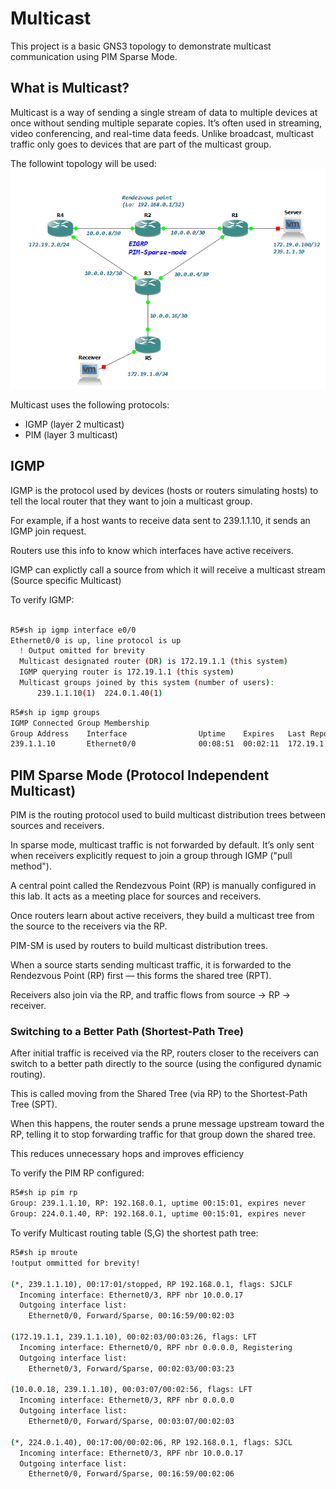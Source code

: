 # Multicast 
This project is a basic GNS3 topology to demonstrate multicast communication using PIM Sparse Mode.

## What is Multicast?
Multicast is a way of sending a single stream of data to multiple devices at once without sending multiple separate copies. It’s often used in streaming, video conferencing, and real-time data feeds. 
Unlike broadcast, multicast traffic only goes to devices that are part of the multicast group.


The followint topology will be used:
![Topology](/Topology/Multicast.PNG)


Multicast uses the following protocols:
-  IGMP (layer 2 multicast)
-  PIM (layer 3 multicast)


## IGMP 
IGMP is the protocol used by devices (hosts or routers simulating hosts) to tell the local router that they want to join a multicast group.

For example, if a host wants to receive data sent to 239.1.1.10, it sends an IGMP join request.

Routers use this info to know which interfaces have active receivers.

IGMP can explictly call a source from which it will receive a multicast stream (Source specific Multicast)

To verify IGMP:

``` bash

R5#sh ip igmp interface e0/0
Ethernet0/0 is up, line protocol is up
  ! Output omitted for brevity
  Multicast designated router (DR) is 172.19.1.1 (this system)
  IGMP querying router is 172.19.1.1 (this system)
  Multicast groups joined by this system (number of users):
      239.1.1.10(1)  224.0.1.40(1)

```

``` bash
R5#sh ip igmp groups
IGMP Connected Group Membership
Group Address    Interface                Uptime    Expires   Last Reporter   Group Accounted
239.1.1.10       Ethernet0/0              00:08:51  00:02:11  172.19.1.1

```



## PIM Sparse Mode (Protocol Independent Multicast)

PIM is the routing protocol used to build multicast distribution trees between sources and receivers.


In sparse mode, multicast traffic is not forwarded by default. It’s only sent when receivers explicitly request to join a group through IGMP ("pull method").

A central point called the Rendezvous Point (RP) is manually configured in this lab. It acts as a meeting place for sources and receivers.

Once routers learn about active receivers, they build a multicast tree from the source to the receivers via the RP.

PIM-SM is used by routers to build multicast distribution trees.

When a source starts sending multicast traffic, it is forwarded to the Rendezvous Point (RP) first — this forms the shared tree (RPT).

Receivers also join via the RP, and traffic flows from source → RP → receiver.


### Switching to a Better Path (Shortest-Path Tree)

After initial traffic is received via the RP, routers closer to the receivers can switch to a better path directly to the source (using the configured dynamic routing).

This is called moving from the Shared Tree (via RP) to the Shortest-Path Tree (SPT).

When this happens, the router sends a prune message upstream toward the RP, telling it to stop forwarding traffic for that group down the shared tree.

This reduces unnecessary hops and improves efficiency



To verify the PIM RP configured:

``` bash
R5#sh ip pim rp
Group: 239.1.1.10, RP: 192.168.0.1, uptime 00:15:01, expires never
Group: 224.0.1.40, RP: 192.168.0.1, uptime 00:15:01, expires never

```

To verify Multicast routing table (S,G) the shortest path tree:

``` bash
R5#sh ip mroute
!output ommitted for brevity!

(*, 239.1.1.10), 00:17:01/stopped, RP 192.168.0.1, flags: SJCLF
  Incoming interface: Ethernet0/3, RPF nbr 10.0.0.17
  Outgoing interface list:
    Ethernet0/0, Forward/Sparse, 00:16:59/00:02:03

(172.19.1.1, 239.1.1.10), 00:02:03/00:03:26, flags: LFT
  Incoming interface: Ethernet0/0, RPF nbr 0.0.0.0, Registering
  Outgoing interface list:
    Ethernet0/3, Forward/Sparse, 00:02:03/00:03:23

(10.0.0.18, 239.1.1.10), 00:03:07/00:02:56, flags: LFT
  Incoming interface: Ethernet0/3, RPF nbr 0.0.0.0
  Outgoing interface list:
    Ethernet0/0, Forward/Sparse, 00:03:07/00:02:03

(*, 224.0.1.40), 00:17:00/00:02:06, RP 192.168.0.1, flags: SJCL
  Incoming interface: Ethernet0/3, RPF nbr 10.0.0.17
  Outgoing interface list:
    Ethernet0/0, Forward/Sparse, 00:16:59/00:02:06
```


